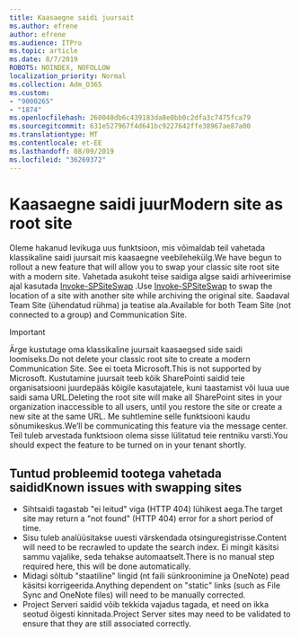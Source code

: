 ```yaml
---
title: Kaasaegne saidi juursait
ms.author: efrene
author: efrene
ms.audience: ITPro
ms.topic: article
ms.date: 8/7/2019
ROBOTS: NOINDEX, NOFOLLOW
localization_priority: Normal
ms.collection: Adm_O365
ms.custom:
- "9000265"
- "1874"
ms.openlocfilehash: 260048db6c439183da8e0bb0c2dfa3c7475fca79
ms.sourcegitcommit: 631e527967f4d641bc9227642ffe38967ae87a00
ms.translationtype: MT
ms.contentlocale: et-EE
ms.lasthandoff: 08/09/2019
ms.locfileid: "36269372"
---
```

# <a name="modern-site-as-root-site"></a><span data-ttu-id="8ddf3-102">Kaasaegne saidi juur</span><span class="sxs-lookup"><span data-stu-id="8ddf3-102">Modern site as root site</span></span>

<span data-ttu-id="8ddf3-103">Oleme hakanud levikuga uus funktsioon, mis võimaldab teil vahetada klassikaline saidi juursait mis kaasaegne veebilehekülg.</span><span class="sxs-lookup"><span data-stu-id="8ddf3-103">We have begun to rollout a new feature that will allow you to swap your classic site root site with a modern site.</span></span> <span data-ttu-id="8ddf3-104">Vahetada asukoht teise saidiga algse saidi arhiveerimise ajal kasutada [Invoke-SPSiteSwap](https://docs.microsoft.com/powershell/module/sharepoint-online/invoke-spositeswap?view=sharepoint-ps) .</span><span class="sxs-lookup"><span data-stu-id="8ddf3-104">Use [Invoke-SPSiteSwap](https://docs.microsoft.com/powershell/module/sharepoint-online/invoke-spositeswap?view=sharepoint-ps) to swap the location of a site with another site while archiving the original site.</span></span> <span data-ttu-id="8ddf3-105">Saadaval Team Site (ühendatud rühma) ja teatise ala.</span><span class="sxs-lookup"><span data-stu-id="8ddf3-105">Available for both Team Site (not connected to a group) and Communication Site.</span></span> 

>[!Important]
> <span data-ttu-id="8ddf3-106">Ärge kustutage oma klassikaline juursait kaasaegsed side saidi loomiseks.</span><span class="sxs-lookup"><span data-stu-id="8ddf3-106">Do not delete your classic root site to create a modern Communication Site.</span></span> <span data-ttu-id="8ddf3-107">See ei toeta Microsoft.</span><span class="sxs-lookup"><span data-stu-id="8ddf3-107">This is not supported by Microsoft.</span></span> <span data-ttu-id="8ddf3-108">Kustutamine juursait teeb kõik SharePointi saidid teie organisatsiooni juurdepääs kõigile kasutajatele, kuni taastamist või luua uue saidi sama URL.</span><span class="sxs-lookup"><span data-stu-id="8ddf3-108">Deleting the root site will make all SharePoint sites in your organization inaccessible to all users, until you restore the site or create a new site at the same URL.</span></span> <span data-ttu-id="8ddf3-109">Me suhtlemine selle funktsiooni kaudu sõnumikeskus.</span><span class="sxs-lookup"><span data-stu-id="8ddf3-109">We’ll be communicating this feature via the message center.</span></span> <span data-ttu-id="8ddf3-110">Teil tuleb arvestada funktsioon olema sisse lülitatud teie rentniku varsti.</span><span class="sxs-lookup"><span data-stu-id="8ddf3-110">You should expect the feature to be turned on in your tenant shortly.</span></span>

## <a name="known-issues-with-swapping-sites"></a><span data-ttu-id="8ddf3-111">Tuntud probleemid tootega vahetada saidid</span><span class="sxs-lookup"><span data-stu-id="8ddf3-111">Known issues with swapping sites</span></span>
- <span data-ttu-id="8ddf3-112">Sihtsaidi tagastab "ei leitud" viga (HTTP 404) lühikest aega.</span><span class="sxs-lookup"><span data-stu-id="8ddf3-112">The target site may return a "not found" (HTTP 404) error for a short period of time.</span></span>
- <span data-ttu-id="8ddf3-113">Sisu tuleb analüüsitakse uuesti värskendada otsinguregistrisse.</span><span class="sxs-lookup"><span data-stu-id="8ddf3-113">Content will need to be recrawled to update the search index.</span></span> <span data-ttu-id="8ddf3-114">Ei mingit käsitsi sammu vajalike, seda tehakse automaatselt.</span><span class="sxs-lookup"><span data-stu-id="8ddf3-114">There is no manual step required here, this will be done automatically.</span></span>
- <span data-ttu-id="8ddf3-115">Midagi sõltub "staatiline" lingid (nt faili sünkroonimine ja OneNote) pead käsitsi korrigeerida.</span><span class="sxs-lookup"><span data-stu-id="8ddf3-115">Anything dependent on "static" links (such as File Sync and OneNote files) will need to be manually corrected.</span></span>
- <span data-ttu-id="8ddf3-116">Project Serveri saidid võib tekkida vajadus tagada, et need on ikka seotud õigesti kinnitada.</span><span class="sxs-lookup"><span data-stu-id="8ddf3-116">Project Server sites may need to be validated to ensure that they are still associated correctly.</span></span> 

